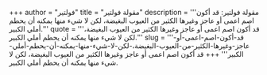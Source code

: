 +++
author = "فولتير"
title = "مقولة فولتير"
description = '''مقولة فولتير: قد أكون اصم اعمى أو عاجز وغيرها الكثير من العيوب البغيضة، لكن لا شيء منها يمكنه أن يحطم أملي الكبير.'''
quote = '''قد أكون اصم اعمى أو عاجز وغيرها الكثير من العيوب البغيضة، لكن لا شيء منها يمكنه أن يحطم أملي الكبير.'''
slug = '''قد-أكون-اصم-اعمى-أو-عاجز-وغيرها-الكثير-من-العيوب-البغيضة،-لكن-لا-شيء-منها-يمكنه-أن-يحطم-أملي-الكبير'''
+++
قد أكون اصم اعمى أو عاجز وغيرها الكثير من العيوب البغيضة، لكن لا شيء منها يمكنه أن يحطم أملي الكبير.
